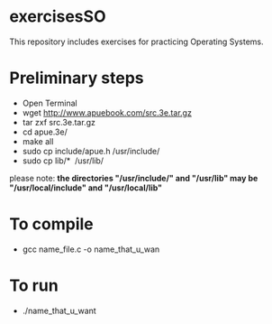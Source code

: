 # exercisesSO
This repository includes exercises for practicing Operating Systems.

# Preliminary steps
- Open Terminal
- wget http://www.apuebook.com/src.3e.tar.gz
- tar zxf src.3e.tar.gz
- cd apue.3e/
- make all
- sudo cp include/apue.h /usr/include/
- sudo cp lib/*  /usr/lib/

please note: **the directories "/usr/include/" and "/usr/lib" may be "/usr/local/include" and "/usr/local/lib"**

# To compile
- gcc name_file.c -o name_that_u_wan

# To run
- ./name_that_u_want

